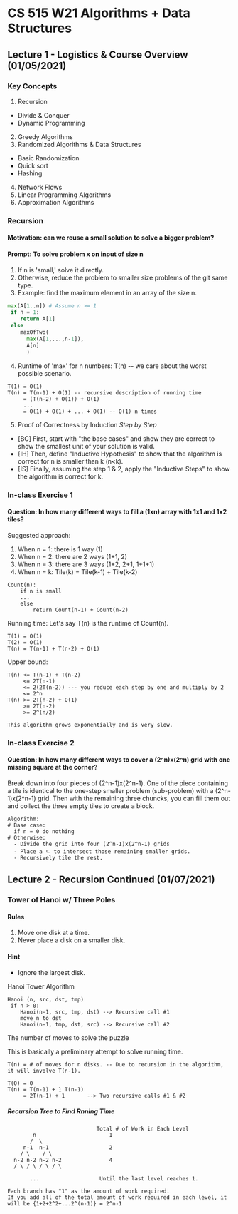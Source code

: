 # CS 515 W21 Algorithms + Data Structures 
## Lecture 1 - Logistics & Course Overview (01/05/2021)

### Key Concepts

1. Recursion
- Divide & Conquer
- Dynamic Programming
2. Greedy Algorithms
3. Randomized Algorithms & Data Structures
- Basic Randomization
- Quick sort
- Hashing
4. Network Flows
5. Linear Programming Algorithms
6. Approximation Algorithms  

### Recursion

#### Motivation: can we reuse a small solution to solve a bigger problem?
#### Prompt: To solve problem x on input of size n
1. If n is 'small,' solve it directly.
2. Otherwise, reduce the problem to smaller size problems of the git same type.
3. Example: find the maximum element in an array of the size n.
```Python
max(A[1..n]) # Assume n >= 1
 if n = 1:
    return A[1]
 else
    maxOfTwo(
      max(A[1,...,n-1]),
      A[n]
      )
```
4. Runtime of 'max' for n numbers: T(n) -- we care about the worst possible scenario. 
``` codeblock
T(1) = O(1)
T(n) = T(n-1) + O(1) -- recursive description of running time
     = (T(n-2) + O(1)) + O(1)
     ...
     = O(1) + O(1) + ... + O(1) -- O(1) n times
```
5. Proof of Correctness by Induction *Step by Step*
- [BC] First, start with "the base cases" and show they are correct to show the smallest unit of your solution is valid.
- [IH] Then, define "Inductive Hypothesis" to show that the algorithm is correct for n is smaller than k (n<k). 
- [IS] Finally, assuming the step 1 & 2, apply the "Inductive Steps" to show the algorithm is correct for k. 


### In-class Exercise 1

#### Question: In how many different ways to fill a (1xn) array with 1x1 and 1x2 tiles?
Suggested approach: 
1. When n = 1: there is 1 way (1)
2. When n = 2: there are 2 ways (1+1, 2)
3. When n = 3: there are 3 ways (1+2, 2+1, 1+1+1)
4. When n = k: Tile(k) = Tile(k-1) + Tile(k-2)

``` codeblock
Count(n): 
    if n is small 
    ...
    else
        return Count(n-1) + Count(n-2)
 ```
Running time: Let's say T(n) is the runtime of Count(n). 
```
T(1) = O(1)
T(2) = O(1)
T(n) = T(n-1) + T(n-2) + O(1)
```
Upper bound: 
```
T(n) <= T(n-1) + T(n-2)
     <= 2T(n-1) 
     <= 2(2T(n-2)) --- you reduce each step by one and multiply by 2
     <= 2^n
T(n) >= 2T(n-2) + O(1)
     >= 2T(n-2) 
     >= 2^(n/2)
   
This algorithm grows exponentially and is very slow.
```
### In-class Exercise 2

#### Question: In how many different ways to cover a (2^n)x(2^n) grid with one missing square at the corner?
Break down into four pieces of (2^n-1)x(2^n-1). One of the piece containing a tile is identical to the one-step smaller problem (sub-problem) with a (2^n-1)x(2^n-1) grid. Then with the remaining three chuncks, you can fill them out and collect the three empty tiles to create a block. 

``` 
Algorithm:
# Base case:
  if n = 0 do nothing 
# Otherwise: 
  - Divide the grid into four (2^n-1)x(2^n-1) grids
  - Place a ㄴ to intersect those remaining smaller grids. 
  - Recursively tile the rest. 
 ```

## Lecture 2 - Recursion Continued (01/07/2021) 

### Tower of Hanoi w/ Three Poles
#### Rules
1. Move one disk at a time.
2. Never place a disk on a smaller disk.

#### Hint
- Ignore the largest disk.

Hanoi Tower Algorithm
```
Hanoi (n, src, dst, tmp)
 if n > 0:
    Hanoi(n-1, src, tmp, dst) --> Recursive call #1
    move n to dst
    Hanoi(n-1, tmp, dst, src) --> Recursive call #2
```

The number of moves to solve the puzzle

This is basically a preliminary attempt to solve running time.
```
T(n) = # of moves for n disks. -- Due to recursion in the algorithm, it will involve T(n-1).

T(0) = 0 
T(n) = T(n-1) + 1 T(n-1) 
     = 2T(n-1) + 1       --> Two recursive calls #1 & #2
```

##### Recursion Tree to Find Rnning Time 
```
                            Total # of Work in Each Level
        n                       1
       /  \
     n-1  n-1                   2
    / \    / \
  n-2 n-2 n-2 n-2               4
  / \ / \ / \ / \
       
       ...                   Until the last level reaches 1.
  
Each branch has "1" as the amount of work required. 
If you add all of the total amount of work required in each level, it will be {1+2+2^2+...2^(n-1)} = 2^n-1
```
